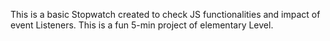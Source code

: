 This is a basic Stopwatch created to check JS functionalities and impact of event Listeners.
This is a fun 5-min project of elementary Level.